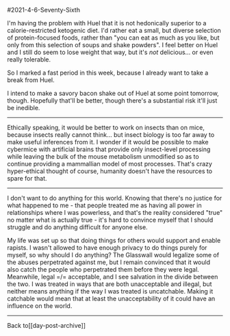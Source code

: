 #2021-4-6-Seventy-Sixth

I'm having the problem with Huel that it is not hedonically superior to a calorie-restricted ketogenic diet.  I'd rather eat a small, but diverse selection of protein-focused foods, rather than "you can eat as much as you like, but only from this selection of soups and shake powders".  I feel better on Huel and I still do seem to lose weight that way, but it's *not* delicious... or even really tolerable.

So I marked a fast period in this week, because I already want to take a break from Huel.

I intend to make a savory bacon shake out of Huel at some point tomorrow, though.  Hopefully that'll be better, though there's a substantial risk it'll just be inedible.

---
Ethically speaking, it would be better to work on insects than on mice, because insects really cannot think... but insect biology is too far away to make useful inferences from it.  I wonder if it would be possible to make cybermice with artificial brains that provide only insect-level processing while leaving the bulk of the mouse metabolism unmodified so as to continue providing a mammallian model of most processes.  That's crazy hyper-ethical thought of course, humanity doesn't have the resources to spare for that.

---
I don't want to do anything for this world.  Knowing that there's no justice for what happened to me - that people treated me as having all power in relationships where I was powerless, and that's the reality considered "true" no matter what is actually true - it's hard to convince myself that I should struggle and do anything difficult for anyone else.

My life was set up so that doing things for others would support and enable rapists.  I wasn't allowed to have enough privacy to do things purely for myself, so why should I do anything?  The Glasswall would legalize some of the abuses perpetrated against me, but I remain convinced that it would also catch the people who perpetrated them before they were legal.  Meanwhile, legal =/= acceptable, and I see salvation in the divide between the two.  I was treated in ways that are both unacceptable and illegal, but neither means anything if the way I was treated is uncatchable.  Making it catchable would mean that at least the unacceptability of it could have an influence on the world.

---
Back to[[day-post-archive]]